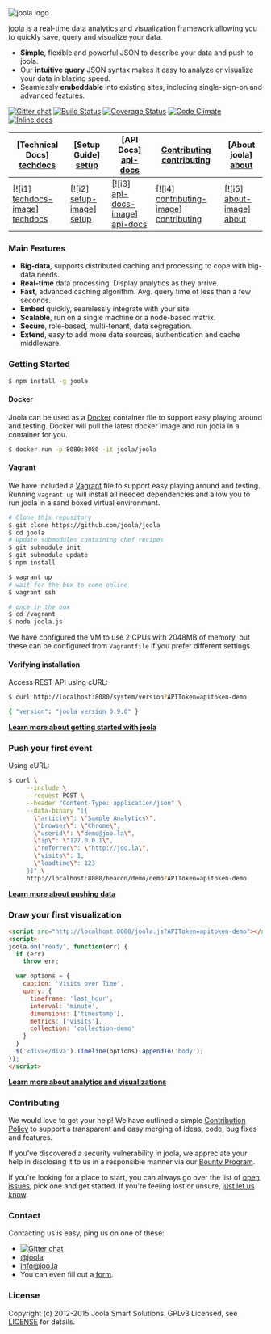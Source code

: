 <img src="http://i.imgur.com/ewcRE3o.png" alt="joola logo" title="joola" align="center" />

[joola][22] is a real-time data analytics and visualization framework allowing you to quickly save, query and visualize your data.

- **Simple**, flexible and powerful JSON to describe your data and push to joola.
- Our **intuitive query** JSON syntax makes it easy to analyze or visualize your data in blazing speed.
- Seamlessly **embeddable** into existing sites, including single-sign-on and advanced features.

[![Gitter chat](https://badges.gitter.im/joola/joola.png)](https://gitter.im/joola/joola) [![Build Status][3]][4] [![Coverage Status](https://coveralls.io/repos/joola/joola/badge.svg?branch=develop)](https://coveralls.io/r/joola/joola) [![Code Climate](https://codeclimate.com/github/joola/joola/badges/gpa.svg)](https://codeclimate.com/github/joola/joola) [![Inline docs](http://inch-ci.org/github/joola/joola.svg?branch=develop)](http://inch-ci.org/github/joola/joola)

| **[Technical Docs] [techdocs]**     | **[Setup Guide] [setup]**     | **[API Docs] [api-docs]**           | **[Contributing] [contributing]**           | **[About joola] [about]**     |
|-------------------------------------|-------------------------------|-----------------------------------|---------------------------------------------|-------------------------------------|
| [![i1] [techdocs-image]] [techdocs] | [![i2] [setup-image]] [setup] | [![i3] [api-docs-image]] [api-docs] | [![i4] [contributing-image]] [contributing] | [![i5] [about-image]] [about] |

### Main Features

- **Big-data**, supports distributed caching and processing to cope with big-data needs.
- **Real-time** data processing. Display analytics as they arrive.
- **Fast**, advanced caching algorithm. Avg. query time of less than a few seconds.
- **Embed** quickly, seamlessly integrate with your site.
- **Scalable**, run on a single machine or a node-based matrix.
- **Secure**, role-based, multi-tenant, data segregation.
- **Extend**, easy to add more data sources, authentication and cache middleware.

### Getting Started

```bash
$ npm install -g joola
```

#### Docker
Joola can be used as a [Docker](http://www.docker.com) container file to support easy playing around and testing.
Docker will pull the latest docker image and run joola in a container for you.

```bash
$ docker run -p 8080:8080 -it joola/joola
```

#### Vagrant
We have included a [Vagrant](http://www.vagrantup.com) file to support easy playing around and testing. Running `vagrant up` will install all needed dependencies and allow you to run joola in a sand boxed virtual environment.

```bash
# Clone this repository
$ git clone https://github.com/joola/joola
$ cd joola
# Update submodules containing chef recipes
$ git submodule init
$ git submodule update
$ npm install

$ vagrant up
# wait for the box to come online
$ vagrant ssh

# once in the box
$ cd /vagrant
$ node joola.js
```

We have configured the VM to use 2 CPUs with 2048MB of memory, but these can be configured from `Vagrantfile` if you prefer different settings.  

#### Verifying installation

Access REST API using cURL:

```bash
$ curl http://localhost:8080/system/version?APIToken=apitoken-demo

{ "version": "joola version 0.9.0" }
```

[**Learn more about getting started with joola**](http://github.com/joola/joola/wiki/technical-documentation)

### Push your first event

Using cURL:
```bash
$ curl \
     --include \
     --request POST \
     --header "Content-Type: application/json" \
     --data-binary "[{
       \"article\": \"Sample Analytics\",
       \"browser\": \"Chrome\",
       \"userid\": \"demo@joo.la\",
       \"ip\": \"127.0.0.1\",
       \"referrer\": \"http://joo.la\",
       \"visits\": 1,
       \"loadtime\": 123
     }]" \
     http://localhost:8080/beacon/demo/demo?APIToken=apitoken-demo
```

[**Learn more about pushing data**](http://github.com/joola/joola/wiki/pushing-data)

### Draw your first visualization
```html
<script src="http://localhost:8080/joola.js?APIToken=apitoken-demo"></script>
<script>
joola.on('ready', function(err) {
  if (err)
    throw err;

  var options = {
    caption: 'Visits over Time',
    query: {
      timeframe: 'last_hour',
      interval: 'minute',
      dimensions: ['timestamp'],
      metrics: ['visits'],
      collection: 'collection-demo'
    }
  }
  $('<div></div>').Timeline(options).appendTo('body');
});
</script>
```

[**Learn more about analytics and visualizations**](http://github.com/joola/joola/wiki/analytics-and-visualization)

### Contributing
We would love to get your help! We have outlined a simple [Contribution Policy][18] to support a transparent and easy merging
of ideas, code, bug fixes and features.

If you've discovered a security vulnerability in joola, we appreciate your help in disclosing it to us in a responsible manner via our [Bounty Program](https://hackerone.com/joola-io).

If you're looking for a place to start, you can always go over the list of [open issues][17], pick one and get started.
If you're feeling lost or unsure, [just let us know](#Contact).

### Contact
Contacting us is easy, ping us on one of these:

- [![Gitter chat](https://badges.gitter.im/joola/joola.png)](https://gitter.im/joola/joola)
- [@joola][19]
- [info@joo.la][20]
- You can even fill out a [form][21].

### License
Copyright (c) 2012-2015 Joola Smart Solutions. GPLv3 Licensed, see [LICENSE][24] for details.


[1]: https://coveralls.io/repos/joola/joola/badge.png?branch=develop
[2]: https://coveralls.io/r/joola/joola?branch=develop
[3]: https://travis-ci.org/joola/joola.png?branch=develop
[4]: https://travis-ci.org/joola/joola?branch=develop
[5]: https://david-dm.org/joola/joola.png
[6]: https://david-dm.org/joola/joola
[7]: https://david-dm.org/joola/joola/dev-status.png
[8]: https://david-dm.org/joola/joola#info=devDependencies
[9]: https://github.com/joola/joola.engine
[10]: https://github.com/joola/joola.analytics
[11]: https://github.com/joola/joola.sdk
[12]: https://github.com/joola/joola.config
[13]: https://github.com/joola/joola.logger
[14]: https://github.com/joola/joola
[15]: http://nodejs.org
[16]: http://serverfault.com/
[17]: https://github.com/joola/joola/issues
[18]: https://github.com/joola/joola/blob/master/CONTRIBUTING.md
[19]: http://twitter.com/joola
[20]: mailto://info@joo.la
[21]: https://joo.la/contact
[22]: http://joola.github.io/joola
[23]: http://ci.joo.la
[24]: https://github.com/joola/joola/blob/master/LICENSE.md

[architecture-doc]: https://github.com/joola/joola/wiki/Technical-architecture
[talk-to-us]: https://github.com/joola/joola/wiki/Talk-to-us

[about-image]: https://raw.githubusercontent.com/wiki/joola/joola/images/about.png
[techdocs-image]: https://raw.githubusercontent.com/wiki/joola/joola/images/techdocs.png
[setup-image]: https://raw.githubusercontent.com/wiki/joola/joola/images/setup.png
[api-docs-image]: https://raw.githubusercontent.com/wiki/joola/joola/images/roadmap.png
[contributing-image]: https://raw.githubusercontent.com/wiki/joola/joola/images/contributing.png

[about]: https://github.com/joola/joola/wiki/joola-overview
[techdocs]: https://github.com/joola/joola/wiki/Technical-documentation
[setup]: https://github.com/joola/joola/wiki/Setting-up-joola
[api-docs]: http://docs.joola.apiary.io/
[contributing]: https://github.com/joola/joola/wiki/Contributing
